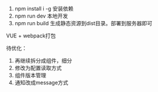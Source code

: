 1. npm install i -g 安装依赖
2. npm run dev 本地开发
3. npm run build 生成静态资源到dist目录。部署到服务器即可

VUE + webpack打包

待优化：
1. 再继续拆分成组件，细分
2. 修改为配置读取方式
3. 组件版本管理
4. 通知改成message方式